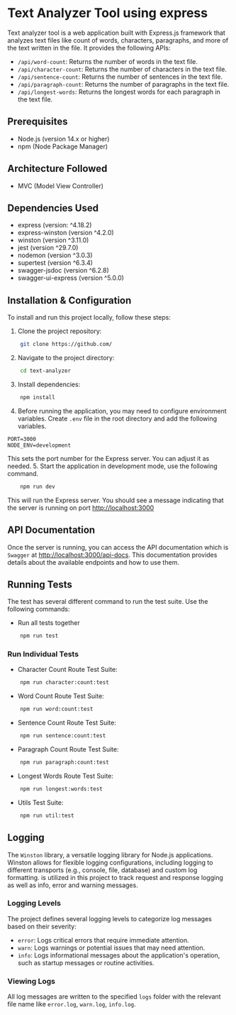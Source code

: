 # Text Analyzer Tool using express

Text analyzer tool is a web application built with Express.js framework that analyzes text files like count of words, characters, paragraphs, and more of the text written in the file. It provides the following APIs:

- `/api/word-count`: Returns the number of words in the text file.
- `/api/character-count`: Returns the number of characters in the text file.
- `/api/sentence-count`: Returns the number of sentences in the text file.
- `/api/paragraph-count`: Returns the number of paragraphs in the text file.
- `/api/longest-words`: Returns the longest words for each paragraph in the text file.

## Prerequisites

- Node.js (version 14.x or higher)
- npm (Node Package Manager)

## Architecture Followed

- MVC (Model View Controller)

## Dependencies Used

- express (version: ^4.18.2)
- express-winston (version ^4.2.0)
- winston (version ^3.11.0)
- jest (version ^29.7.0)
- nodemon (version ^3.0.3)
- supertest (version ^6.3.4)
- swagger-jsdoc (version ^6.2.8)
- swagger-ui-express (version ^5.0.0)

## Installation & Configuration

To install and run this project locally, follow these steps:

1. Clone the project repository:

```bash
    git clone https://github.com/
```

2. Navigate to the project directory:

```bash
    cd text-analyzer
```

3. Install dependencies:

```bash
    npm install
```

4. Before running the application, you may need to configure environment variables.
   Create `.env` file in the root directory and add the following variables.

```
PORT=3000
NODE_ENV=development
```

This sets the port number for the Express server. You can adjust it as needed. 5. Start the application in development mode, use the following command.

```bash
    npm run dev
```

This will run the Express server. You should see a message indicating that the server is running on port [http://localhost:3000](http://localhost:3000)

## API Documentation

Once the server is running, you can access the API documentation which is `Swagger` at [http://localhost:3000/api-docs](http://localhost:3000/api-docs). This documentation provides details about the available endpoints and how to use them.

## Running Tests

The test has several different command to run the test suite. Use the following commands:

- Run all tests together

```bash
    npm run test
```

### Run Individual Tests

- Character Count Route Test Suite:

```bash
    npm run character:count:test
```

- Word Count Route Test Suite:

```bash
    npm run word:count:test
```

- Sentence Count Route Test Suite:

```bash
    npm run sentence:count:test
```

- Paragraph Count Route Test Suite:

```bash
    npm run paragraph:count:test
```

- Longest Words Route Test Suite:

```bash
    npm run longest:words:test
```

- Utils Test Suite:

```bash
    npm run util:test
```

## Logging

The `Winston` library, a versatile logging library for Node.js applications. Winston allows for flexible logging configurations, including logging to different transports (e.g., console, file, database) and custom log formatting. is utilized in this project to track request and response logging as well as info, error and warning messages.

### Logging Levels

The project defines several logging levels to categorize log messages based on their severity:

- `error`: Logs critical errors that require immediate attention.
- `warn`: Logs warnings or potential issues that may need attention.
- `info`: Logs informational messages about the application's operation, such as startup messages or routine activities.

### Viewing Logs

All log messages are written to the specified `logs` folder with the relevant file name like `error.log`, `warn.log`, `info.log`.
